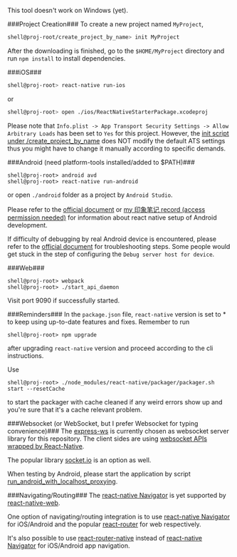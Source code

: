 This tool doesn't work on Windows (yet). 

###Project Creation###
To create a new project named `MyProject`,
```bash
shell@proj-root/create_project_by_name> init MyProject 
```

After the downloading is finished, go to the `$HOME/MyProject` directory and run `npm install` to install dependencies. 

###iOS###
```bash
shell@proj-root> react-native run-ios
```
or 
```bash
shell@proj-root> open ./ios/ReactNativeStarterPackage.xcodeproj 
```
Please note that `Info.plist -> App Transport Security Settings -> Allow Arbitrary Loads` has been set to `Yes` for this project. However, the [init script under <proj-root>/create_project_by_name](https://github.com/genxium/ReactNativeStarterPackage/blob/master/create_project_by_name/init) does NOT modify the default ATS settings thus you might have to change it manually according to specific demands.


###Android (need platform-tools installed/added to $PATH)###
```
shell@proj-root> android avd
shell@proj-root> react-native run-android
```
or open `./android` folder as a project by `Android Studio`.

Please refer to the [official document](https://facebook.github.io/react-native/docs/getting-started.html#content) or [my 印象笔记 record (access permission needed)](https://app.yinxiang.com/shard/s61/nl/13267014/54814fe0-c4e2-4e1a-b8e0-d0e963fbcf12?title=Installing%20React-Native%20on%20Ubuntu14.04%20for%20Android%20Dev%20in%20China) for information about react native setup of Android development.

If difficulty of debugging by real Android device is encountered, please refer to the [official document](https://facebook.github.io/react-native/docs/running-on-device-android.html) for troubleshooting steps. Some people would get stuck in the step of configuring the `Debug server host for device`. 

###Web###
```
shell@proj-root> webpack
shell@proj-root> ./start_api_daemon
```
Visit port 9090 if successfully started.

###Reminders###
In the `package.json` file, `react-native` version is set to * to keep using up-to-date features and fixes. Remember to run 
```
shell@proj-root> npm upgrade 
```
after upgrading `react-native` version and proceed according to the cli instructions.

Use 
```
shell@proj-root> ./node_modules/react-native/packager/packager.sh start --resetCache
```
to start the packager with cache cleaned if any weird errors show up and you're sure that it's a cache relevant problem.

###Websocket (or WebSocket, but I prefer Websocket for typing convenience)###
The [express-ws](https://github.com/HenningM/express-ws) is currently chosen as websocket server library for this repository. The client sides are using [websocket APIs wrapped by React-Native](https://facebook.github.io/react-native/docs/network.html).

The popular library [socket.io](http://socket.io/) is an option as well.   

When testing by Android, please start the application by script [run_android_with_localhost_proxying](https://github.com/genxium/ReactNativeStarterPackage/blob/master/run_android_with_localhost_proxying).  

###Navigating/Routing###
The [react-native Navigator](https://facebook.github.io/react-native/docs/navigator.html) is yet supported by [react-native-web](https://github.com/necolas/react-native-web/issues/29). 

One option of navigating/routing integration is to use [react-native Navigator](https://facebook.github.io/react-native/docs/navigator.html) for iOS/Android and the popular [react-router](https://github.com/reactjs/react-router/) for web respectively. 

It's also possible to use [react-router-native](https://github.com/jmurzy/react-router-native) instead of [react-native Navigator](https://facebook.github.io/react-native/docs/navigator.html) for iOS/Android app navigation.

